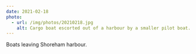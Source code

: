 ```yaml
---
date: 2021-02-18
photo:
  - url: /img/photos/20210218.jpg
    alt: Cargo boat escorted out of a harbour by a smaller pilot boat. Seagulls circle above the harbour wall in the left of the photo.
---
```


Boats leaving Shoreham harbour.
